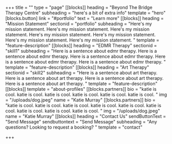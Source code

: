 +++
title = ""
type = "page"
[[blocks]]
heading = "Beyond The Bridge Therapy Centre"
subheading = "here's a bit of extra info"
template = "hero"
[blocks.button]
link = "#portfolio"
text = "Learn more"
[[blocks]]
heading = "Mission Statement"
sectionid = "portfolio"
subheading = "Here's my mission statement. Here's my mission statement. Here's my mission statement. Here's my mission statement. Here's my mission statement. Here's my mission statement. Here's my mission statement. "
template = "feature-description"
[[blocks]]
heading = "EDMR Therapy"
sectionid = "skill1"
subheading = "Here is a sentence about edmr therapy. Here is a sentence about edmr therapy. Here is a sentence about edmr therapy. Here is a sentence about edmr therapy. Here is a sentence about edmr therapy. "
template = "feature-description"
[[blocks]]
heading = "Art Therapy"
sectionid = "skill2"
subheading = "Here is a sentence about art therapy. Here is a sentence about art therapy. Here is a sentence about art therapy. Here is a sentence about art therapy. "
template = "feature-description"
[[blocks]]
template = "about-profiles"
[[blocks.partners]]
bio = "katie is cool. katie is cool. katie is cool. katie is cool. katie is cool. katie is cool. "
img = "/uploads/dog.jpeg"
name = "Katie Murray"
[[blocks.partners]]
bio = "katie is cool. katie is cool. katie is cool. katie is cool. katie is cool. katie is cool. katie is cool. katie is cool. katie is cool. "
img = "/uploads/dog.jpeg"
name = "Katie Murray"
[[blocks]]
heading = "Contact Us"
sendButtonText = "Send Message"
sendbuttontext = "Send Message"
subheading = "Any questions? Looking to request a booking? "
template = "contact"

+++
